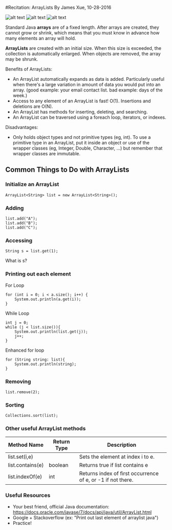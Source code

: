 #Recitation: ArrayLists
By James Xue, 10-28-2016

![alt text](http://s14.postimg.org/us6is35ot/arraylistmeme1.jpg "ArrayList Meme 1")
![alt text](http://s14.postimg.org/8ua1yaqod/arraylistmeme2.jpg "ArrayList Meme 2")
![alt text](http://s14.postimg.org/cfaiv9klp/arraylistmeme3.jpg "ArrayList Meme 3")

Standard Java **arrays** are of a fixed length. After arrays are created, they cannot grow or shrink, which means that you must know in advance how many elements an array will hold.

**ArrayLists** are created with an initial size. When this size is exceeded, the collection is automatically enlarged. When objects are removed, the array may be shrunk.

Benefits of ArrayLists:
* An ArrayList automatically expands as data is added. Particularly useful when there's a large variation in amount of data you would put into an array. (good example: your email contact list. bad example: days of the week.)
* Access to any element of an ArrayList is fast! O(1). Insertions and deletions are O(N).
* An ArrayList has methods for inserting, deleting, and searching.
* An ArrayList can be traversed using a foreach loop, iterators, or indexes.

Disadvantages:
* Only holds object types and not primitive types (eg, int). To use a primitive type in an ArrayList, put it inside an object or use of the wrapper classes (eg, Integer, Double, Character, ...) but remember that wrapper classes are immutable. 

## Common Things to Do with ArrayLists

### Initialize an ArrayList
```
ArrayList<String> list = new ArrayList<String>();
```

### Adding
```
list.add("A");
list.add("B");
list.add("C");
```

### Accessing
```
String s = list.get(1);
```
What is s? 

### Printing out each element
For Loop
```
for (int i = 0; i < a.size(); i++) {
    System.out.println(a.get(i));
}
```

While Loop
```
int j = 0;
while (j < list.size()){
    System.out.println(list.get(j));
    j++;
}
```

Enhanced for loop
```
for (String string: list){
    System.out.println(string);
}
```

### Removing
```
list.remove(2);
```

### Sorting
```
Collections.sort(list);
```

### Other useful ArrayList methods
| Method Name      | Return Type   | Description                                                 |
| ---------------- | ------------- | ----------------------------------------------------------- |
| list.set(i,e)    |               | Sets the element at index i to e.                           |
| list.contains(e) | boolean       | Returns true if list contains e                             |
| list.indexOf(e)  | int           | Returns index of first occurrence of e, or -1 if not there. |

### Useful Resources
* Your best friend, official Java documentation: https://docs.oracle.com/javase/7/docs/api/java/util/ArrayList.html
* Google + Stackoverflow (ex: "Print out last element of arraylist java")
* Practice! 

